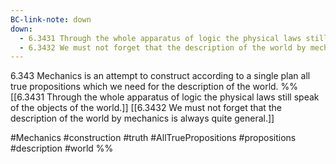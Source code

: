 ```yaml
---
BC-link-note: down
down:
  - 6.3431 Through the whole apparatus of logic the physical laws still speak of the objects of the world.
  - 6.3432 We must not forget that the description of the world by mechanics is always quite general.
---
```

 6.343 Mechanics is an attempt to construct according to a single plan all true propositions which we need for the description of the world.
%%
[[6.3431 Through the whole apparatus of logic the physical laws still speak of the objects of the world.]]
[[6.3432 We must not forget that the description of the world by mechanics is always quite general.]]

#Mechanics #construction #truth #AllTruePropositions #propositions #description #world %%